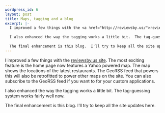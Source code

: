 ```yaml
--- 
wordpress_id: 6
layout: post
title: Maps, tagging and a blog
excerpt: |-
  I improved a few things with the <a href="http://reviewsby.us/">reviewsby.us site</a>.  The most exciting feature is the home page now features a Yahoo powered map.  The map shows the locations of the latest restaurants.  The GeoRSS feed that powers this will also be retrofitted to power other maps on the site.  You can also subscribe to the GeoRSS feed if you want to for your custom applications.
  
  I also enhanced the way the tagging works a little bit.  The tag-guessing system works fairly well now.
  
  The final enhancement is this blog.  I'll try to keep all the site updates here.
---
```

I improved a few things with the <a href="http://reviewsby.us/">reviewsby.us site</a>.  The most exciting feature is the home page now features a Yahoo powered map.  The map shows the locations of the latest restaurants.  The GeoRSS feed that powers this will also be retrofitted to power other maps on the site.  You can also subscribe to the GeoRSS feed if you want to for your custom applications.

I also enhanced the way the tagging works a little bit.  The tag-guessing system works fairly well now.

The final enhancement is this blog.  I'll try to keep all the site updates here.
